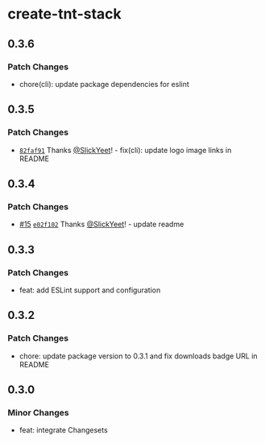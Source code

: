 # create-tnt-stack

## 0.3.6

### Patch Changes

- chore(cli): update package dependencies for eslint

## 0.3.5

### Patch Changes

- [`82faf91`](https://github.com/SlickYeet/create-tnt-stack/commit/82faf9132ab3b79fd7f0eefa37009285fdeeda87)
  Thanks [@SlickYeet](https://github.com/SlickYeet)! - fix(cli): update logo
  image links in README

## 0.3.4

### Patch Changes

- [#15](https://github.com/SlickYeet/create-tnt-stack/pull/15)
  [`e02f102`](https://github.com/SlickYeet/create-tnt-stack/commit/e02f102f6e507db5e6647165ffff08f8492589e5)
  Thanks [@SlickYeet](https://github.com/SlickYeet)! - update readme

## 0.3.3

### Patch Changes

- feat: add ESLint support and configuration

## 0.3.2

### Patch Changes

- chore: update package version to 0.3.1 and fix downloads badge URL in README

## 0.3.0

### Minor Changes

- feat: integrate Changesets
